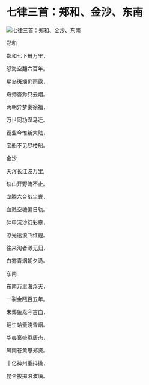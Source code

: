 七律三首：郑和、金沙、东南
====








![七律三首：郑和、金沙、东南](http://simg.sinajs.cn/blog7style/images/common/sg_trans.gif)




郑和

郑和七下卅万里，





怒海空翻六百年。

星岛斑斓仍雨露，





舟师杳渺只云烟。

两朝异梦秦徐福，

万世同功汉马迁。

霸业今惟新大陆，

宝船不见尽楼船。











金沙

天泻长江波万里,

缺山开野流不止。

龙腾六合战尘寰，

血溅空魂偏日轨。

碎甲沉沙幻彩章，

凉光透浪飞红鲤。

往来淘者渺无归，

白雾青烟朝夕诡。









东南




东南万里海浮天，







一裂金瓯百五年。





未葬鱼龙今古血，







翻生蛤蜃晓昏烟。





华夷衰盛忝唐杰，







风雨苍黄思郑贤。





十亿神州重抖擞，







昆仑拔掷浪波填。
























